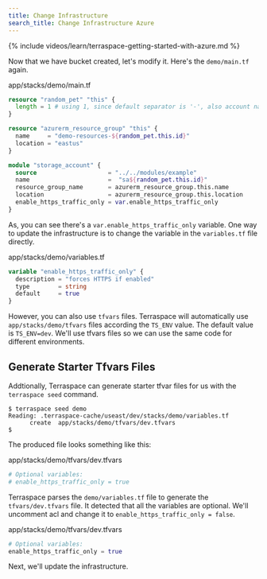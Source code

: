 ```yaml
---
title: Change Infrastructure
search_title: Change Infrastructure Azure
---
```


{% include videos/learn/terraspace-getting-started-with-azure.md %}

Now that we have bucket created, let's modify it. Here's the `demo/main.tf` again.

app/stacks/demo/main.tf

```terraform
resource "random_pet" "this" {
  length = 1 # using 1, since default separator is '-', also account name can only be 24 characters, and lowercase letters
}

resource "azurerm_resource_group" "this" {
  name     = "demo-resources-${random_pet.this.id}"
  location = "eastus"
}

module "storage_account" {
  source                    = "../../modules/example"
  name                      =  "sa${random_pet.this.id}"
  resource_group_name       = azurerm_resource_group.this.name
  location                  = azurerm_resource_group.this.location
  enable_https_traffic_only = var.enable_https_traffic_only
}
```

As, you can see there's a `var.enable_https_traffic_only` variable. One way to update the infrastructure is to change the variable in the `variables.tf` file directly.

app/stacks/demo/variables.tf

```terraform
variable "enable_https_traffic_only" {
  description = "forces HTTPS if enabled"
  type        = string
  default     = true
}
```

However, you can also use `tfvars` files. Terraspace will automatically use `app/stacks/demo/tfvars` files according the `TS_ENV` value. The default value is `TS_ENV=dev`. We'll use tfvars files so we can use the same code for different environments.

## Generate Starter Tfvars Files

Addtionally, Terraspace can generate starter tfvar files for us with the `terraspace seed` command.

    $ terraspace seed demo
    Reading: .terraspace-cache/useast/dev/stacks/demo/variables.tf
          create  app/stacks/demo/tfvars/dev.tfvars
    $

The produced file looks something like this:

app/stacks/demo/tfvars/dev.tfvars

```terraform
# Optional variables:
# enable_https_traffic_only = true
```

Terraspace parses the `demo/variables.tf` file to generate the `tfvars/dev.tfvars` file.  It detected that all the variables are optional.  We'll uncomment acl and change it to `enable_https_traffic_only = false`.

app/stacks/demo/tfvars/dev.tfvars

```terraform
# Optional variables:
enable_https_traffic_only = true
```

Next, we'll update the infrastructure.